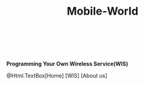    # <header>Mobile-World</header>

**Programming Your Own Wireless Service(WIS)**
 
 @Html.TextBox[Home]
 [WIS]
  [About us]
 
 
 
